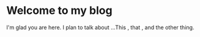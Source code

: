 # Welcome to my blog

I'm glad you are here. I plan to talk about ...This , that , and the other thing.
